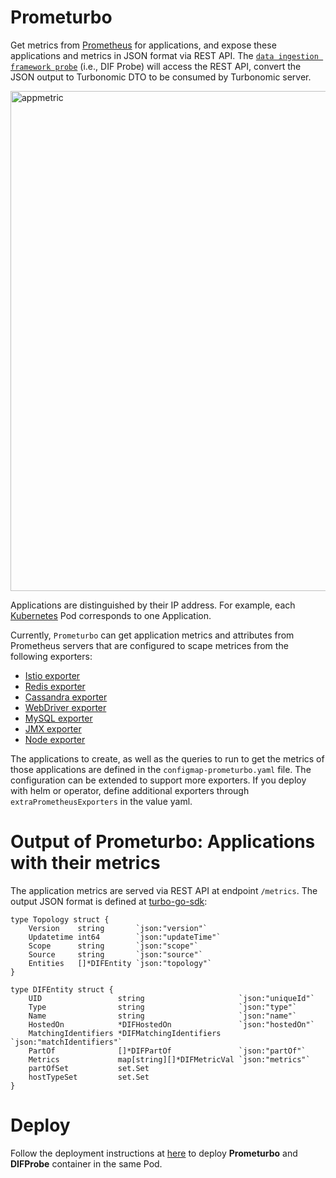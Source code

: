 # Prometurbo
Get metrics from [Prometheus](https://prometheus.io) for applications, and expose these applications and metrics in JSON format via REST API. The [`data ingestion framework probe`](https://github.com/turbonomic/data-ingestion-framework) (i.e., DIF Probe) will access the REST API, convert the JSON output to Turbonomic DTO to be consumed by Turbonomic server.


<img width="800" alt="appmetric" src="https://user-images.githubusercontent.com/10012486/80402653-34bfb780-888c-11ea-82f8-f102452047ff.png">


Applications are distinguished by their IP address. For example, each [Kubernetes](https://kubernetes.io/docs/concepts/workloads/pods/pod/) Pod corresponds to one Application.

Currently, `Prometurbo` can get application metrics and attributes from Prometheus servers that are configured to scape metrices from the following exporters:
- [Istio exporter](https://istio.io/docs/reference/config/adapters/prometheus.html)
- [Redis exporter](https://github.com/oliver006/redis_exporter)
- [Cassandra exporter](https://github.com/criteo/cassandra_exporter)
- [WebDriver exporter](https://github.com/mattbostock/webdriver_exporter)
- [MySQL exporter](https://github.com/prometheus/mysqld_exporter)
- [JMX exporter](https://github.com/prometheus/jmx_exporter)
- [Node exporter](https://github.com/prometheus/node_exporter) 

The applications to create, as well as the queries to run to get the metrics of those applications are defined in the `configmap-prometurbo.yaml` file. The configuration can be extended to support more exporters. If you deploy with helm or operator, define additional exporters through `extraPrometheusExporters` in the value yaml.

# Output of Prometurbo: Applications with their metrics
The application metrics are served via REST API at endpoint `/metrics`. The output JSON format is defined at [turbo-go-sdk](https://github.com/turbonomic/turbo-go-sdk/tree/master/pkg/dataingestionframework/data):
```golang
type Topology struct {
	Version    string       `json:"version"`
	Updatetime int64        `json:"updateTime"`
	Scope      string       `json:"scope"`
	Source     string       `json:"source"`
	Entities   []*DIFEntity `json:"topology"`
}

type DIFEntity struct {
	UID                 string                     `json:"uniqueId"`
	Type                string                     `json:"type"`
	Name                string                     `json:"name"`
	HostedOn            *DIFHostedOn               `json:"hostedOn"`
	MatchingIdentifiers *DIFMatchingIdentifiers    `json:"matchIdentifiers"`
	PartOf              []*DIFPartOf               `json:"partOf"`
	Metrics             map[string][]*DIFMetricVal `json:"metrics"`
	partOfSet           set.Set
	hostTypeSet         set.Set
}
```


# Deploy
Follow the deployment instructions at [here](./deploy/) to deploy **Prometurbo** and **DIFProbe** container in the same Pod. 

